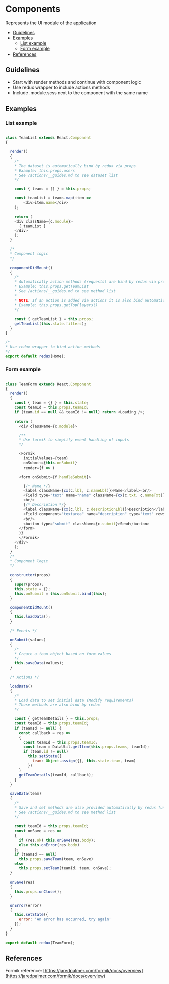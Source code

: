 # Components

Represents the UI module of the application

-  [Guidelines](#guidelines)
-  [Examples](#example)
    -  [List example](#list-example)
    -  [Form example](#form-example)
-  [References](#references)

## Guidelines

-  Start with render methods and continue with component logic
-  Use redux wrapper to include actions methods
-  Include .module.scss next to the component with the same name

## Examples

### List example

```javascript

class TeamList extends React.Component
{

  render()
  {
    /*
    * The dataset is automatically bind by redux via props
    * Example: this.props.users
    * See /actions/__guides.md to see dataset list
    */

    const { teams = [] } = this.props;

    const teamList = teams.map(item =>
        <div>item.name</div>
    );

    return (
    <div className={c.module}>
      { teamList }
    </div>
    );
  }

  /*
  * Component logic
  */

  componentDidMount()
  {
    /*
    * Automatically action methods (requests) are bind by redux via props
    * Example: this.props.getTeamList
    * See /actions/__guides.md to see method list
    *
    * NOTE: If an action is added via actions it is also bind automatically
    * Example: this.props.getTopPlayers()
    */

    const { getTeamList } = this.props;
    getTeamList(this.state.filters);
  }
}

/*
* Use redux wrapper to bind action methods
*/
export default redux(Home);
```

### Form example

```javascript

class TeamForm extends React.Component
{
  render()
  {
    const { team = {} } = this.state;
    const teamId = this.props.teamId;
    if (team.id == null && teamId != null) return <Loading />;

    return (
      <div className={c.module}>

      /**
      * Use formik to simplify event handling of inputs
      */

      <Formik
        initialValues={team}
        onSubmit={this.onSubmit}
        render={f => (

      <form onSubmit={f.handleSubmit}>

        {/* Name */}
        <label className={cx(c.lbl, c.nameLbl)}>Name</label><br/>
        <Field type="text" name="name" className={cx(c.txt, c.nameTxt)} />
        <br/>
        {/* Description */}
        <label className={cx(c.lbl, c.descriptionLbl)}>Description</label><br/>
        <Field component="textarea" name="description" type="text" rows="3" className={cx(c.txa, c.descriptionTxa)} />
        <br/>
        <button type="submit" className={c.submit}>Send</button>
      </form>
      )}
      </Formik>
    </div>
    );
  }
  /*
  * Component logic
  */

  constructor(props)
  {
    super(props);
    this.state = {};
    this.onSubmit = this.onSubmit.bind(this);
  }

  componentDidMount()
  {
    this.loadData();
  }

  /* Events */

  onSubmit(values)
  {
    /*
    * Create a team object based on form values
    */
    this.saveData(values);
  }

  /* Actions */

  loadData()
  {
    /*
    * Load data to set initial data (Modify requirements)
    * Those methods are also bind by redux
    */

    const { getTeamDetails } = this.props;
    const teamId = this.props.teamId;
    if (teamId != null) {
      const callback = res =>
      {
        const teamId = this.props.teamId;
        const team = DataUtil.getItem(this.props.teams, teamId);
        if (team.id != null)
          this.setState({
            team: Object.assign({}, this.state.team, team)
          })
      }
      getTeamDetails(teamId, callback);
    }
  }

  saveData(team)
  {
    /*
    * Save and set methods are also provided automatically by redux functions
    * See /actions/__guides.md to see method list
    */

    const teamId = this.props.teamId;
    const onSave = res =>
    {
      if (res.ok) this.onSave(res.body);
      else this.onError(res.body)
    };
    if (teamId == null)
      this.props.saveTeam(team, onSave)
    else
      this.props.setTeam(teamId, team, onSave);
  }

  onSave(res)
  {
    this.props.onClose();
  }

  onError(error)
  {
    this.setState({
      error: 'An error has occurred, try again'
    });
  }
}

export default redux(TeamForm);
```

## References

Formik reference: [https://jaredpalmer.com/formik/docs/overview](https://jaredpalmer.com/formik/docs/overview)
